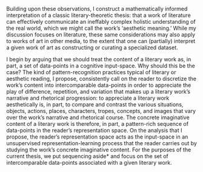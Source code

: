 Building upon these observations, I construct a mathematically informed interpretation of a classic literary-theoretic thesis: that a work of literature can effectively communicate an ineffably complex holistic understanding of the real world, which we might call the work’s ‘aesthetic meaning.’ While my discussion focuses on literature, these same considerations may also apply to works of art in other media, to the extent that one can (partially) interpret a given work of art as constructing or curating a specialized dataset.

I begin by arguing that we should treat the content of a literary work as, in part, a set of data-points in a cognitive input-space. Why should this be the case? The kind of pattern-recognition practices typical of literary or aesthetic reading, I propose, consistently call on the reader to discretize the work’s content into intercomparable data-points in order to appreciate the play of difference, repetition, and variation that makes up a literary work’s narrative and rhetorical progression: to appreciate a literary work aesthetically is, in part, to compare and contrast the various situations, objects, actions, places, characters, tropes, concepts, and images that vary over the work’s narrative and rhetorical course. The concrete imaginative content of a literary work is therefore, in part, a pattern-rich sequence of data-points in the reader’s representation space. On the analysis that I propose, the reader’s representation space acts as the input-space in an unsupervised representation-learning process that the reader carries out by studying the work’s concrete imaginative content. For the purposes of the current thesis, we put sequencing aside* and focus on the set of intercomparable data-points associated with a given literary work.

